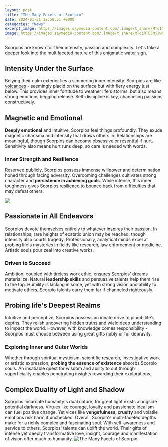 ```yaml
---
layout: post
title: "The Many Facets of Scorpio"
date: 2024-01-31 12:58:51 +0000
categories: "News"
excerpt_image: https://images.saymedia-content.com/.image/t_share/MTc1MTE3MjIwODcwNjI4NDQ3/the-7-symbols-of-a-scorpio.png
image: https://images.saymedia-content.com/.image/t_share/MTc1MTE3MjIwODcwNjI4NDQ3/the-7-symbols-of-a-scorpio.png
---
```


Scorpios are known for their intensity, passion and complexity. Let's take a deeper look into the multifaceted nature of this enigmatic water sign.
## Intensity Under the Surface
Belying their calm exterior lies a simmering inner intensity. Scorpios are like [volcanoes](https://store.fi.io.vn/sunflower-poodle-mom-dog-lover) - seemingly placid on the surface but with fiery energy just below. This provides inner fortitude to weather life's storms, but also means strong emotions begging release. Self-discipline is key, channeling passions constructively.
## Magnetic and Emotional
**Deeply emotional** and intuitive, Scorpios feel things profoundly. They exude magnetic charisma and intensity that draws others in. Relationships are meaningful, though Scorpios can become obsessive or resentful if hurt. Sensitivity also means hurt runs deep, so care is needed with words.
### Inner Strength and Resilience 
Reserved publicly, Scorpios possess immense willpower and determination honed through facing adversity. Overcoming challenges cultivates strong character and **persistence in achieving goals**. While intense, this inner toughness gives Scorpios resilience to bounce back from difficulties that may defeat others.

![](http://www.astrograph.com/images/signs/8Scorpio-InfoGraphic.jpg)
## Passionate in All Endeavors
Scorpios devote themselves entirely to whatever inspires their passion. In relationships, rare heights of ecstatic union may be reached, though intensity also courts tragedy. Professionally, analytical minds excel at probing life's mysteries in fields like research, law enforcement or medicine. Artistic souls pour zeal into creative works.
### Driven to Succeed 
Ambition, coupled with tireless work ethic, ensures Scorpios' dreams materialize. Natural **leadership skills** and persuasive talents help them rise to the top. Humility is lacking in some, yet with strong vision and ability to motivate others, Scorpio talents carry them far if channeled righteously. 
## Probing life's Deepest Realms
Intuitive and perceptive, Scorpios possess an innate drive to plumb life's depths. They relish uncovering hidden truths and wield deep understanding to impact the world. However, with knowledge comes responsibility - Scorpios must choose between using great gifts nobly or for depravity.
### Exploring Inner and Outer Worlds
Whether through spiritual mysticism, scientific research, investigative work or artistic expression, **probing the essence of existence** absorbs Scorpio souls. An insatiable quest for wisdom and ability to cut through superficiality enables penetrating insights rewarding their explorations.
## Complex Duality of Light and Shadow
Scorpios incarnate humanity's dual nature, for great light exists alongside potential darkness. Virtues like courage, loyalty and passionate idealism can fuel positive change. Yet vices like **vengefulness, cruelty** and volatile emotions risk harm if unchecked. Overall, Scorpio's multi-faceted depths make for a richly complex and fascinating soul.
With self-awareness and service to others, Scorpios' talents can uplift the world. Their gifts of intense yet deeply transformative love, insight, courage and manifestation of vision offer much to humanity.
![The Many Facets of Scorpio](https://images.saymedia-content.com/.image/t_share/MTc1MTE3MjIwODcwNjI4NDQ3/the-7-symbols-of-a-scorpio.png)